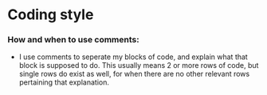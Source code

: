 # Coding style
### How and when to use comments:
* I use comments to seperate my blocks of code, and explain what that block is supposed to do. This usually means 2 or more rows of code, but single rows do exist as well, for when there are no other relevant rows pertaining that explanation. 
